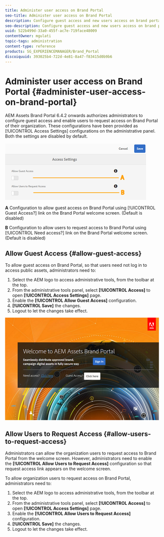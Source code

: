 ```yaml
---
title: Administer user access on Brand Portal
seo-title: Administer user access on Brand Portal
description: Configure guest access and new users access on brand portal.
seo-description: Configure guest access and new users access on brand portal.
uuid: 522b499d-33a0-455f-ac7e-719face48009
contentOwner: mgulati
topic-tags: administration
content-type: reference
products: SG_EXPERIENCEMANAGER/Brand_Portal
discoiquuid: 393025b4-722d-4e81-8a47-f83415d0b9b6
---
```


# Administer user access on Brand Portal {#administer-user-access-on-brand-portal}

AEM Assets Brand Portal 6.4.2 onwards authorizes administrators to configure guest access and enable users to request access on Brand Portal of their organization. These configurations have been provided as [!UICONTROL Access Settings] configurations on the administrative panel. Both the settings are disabled by default.

![](assets/access-configs.png)

**A**   Configuration to allow guest access on Brand Portal using [!UICONTROL Guest Access?] link on the Brand Portal welcome screen. (Default is disabled)

**B**   Configuration to allow users to request access to Brand Portal using [!UICONTROL Need access?] link on the Brand Portal welcome screen. (Default is disabled)

## Allow Guest Access {#allow-guest-access}

To allow guest access on Brand Portal, so that users need not log in to access public assets, administrators need to:

1. Select the AEM logo to access administrative tools, from the toolbar at the top.
1. From the administrative tools panel, select **[!UICONTROL Access]** to open **[!UICONTROL Access Settings]** page.
1. Enable the **[!UICONTROL Allow Guest Access]** configuration.
1. **[!UICONTROL Save]** the changes.
1. Logout to let the changes take effect.

![](assets/bp-welcome-screen.png)

## Allow Users to Request Access {#allow-users-to-request-access}

Administrators can allow the organization users to request access to Brand Portal from the welcome screen. However, administrators need to enable the **[!UICONTROL Allow Users to Request Access]** configuration so that request access link appears on the welcome screen.

To allow organization users to request access on Brand Portal, administrators need to:

1. Select the AEM logo to access administrative tools, from the toolbar at the top.
1. From the administrative tools panel, select **[!UICONTROL Access]** to open **[!UICONTROL Access Settings]** page.
1. Enable the **[!UICONTROL Allow Users to Request Access]** configuration.
1. **[!UICONTROL Save]** the changes.
1. Logout to let the changes take effect.
